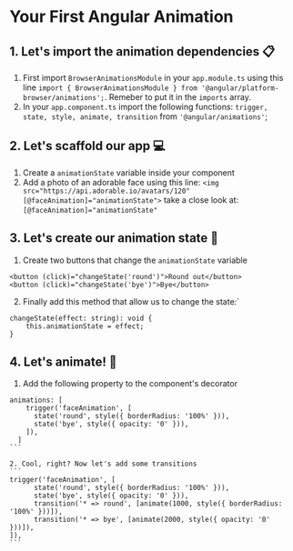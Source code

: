 # Your First Angular Animation

## 1. Let's import the animation dependencies 📋

1. First import `BrowserAnimationsModule` in your `app.module.ts` using this line `import { BrowserAnimationsModule } from '@angular/platform-browser/animations';`. Remeber to put it in the `imports` array.
2. In your `app.component.ts` import the following functions: `trigger, state, style, animate, transition` from `'@angular/animations'`;

## 2. Let's scaffold our app 💻

1. Create a `animationState` variable inside your component
1. Add a photo of an adorable face using this line: `<img src="https://api.adorable.io/avatars/120" [@faceAnimation]="animationState">` take a close look at: `[@faceAnimation]="animationState"`

## 3. Let's create our animation state 🤖

1. Create two buttons that change the `animationState` variable
```
<button (click)="changeState('round')">Round out</button>
<button (click)="changeState('bye')">Bye</button>
```
2. Finally add this method that allow us to change the state:`
```
changeState(effect: string): void {
    this.animationState = effect;
}
```

## 4. Let's animate! 🌈

1. Add the following property to the component's decorator

````
animations: [
    trigger('faceAnimation', [
      state('round', style({ borderRadius: '100%' })),
      state('bye', style({ opacity: '0' })),
    ]),
  ]
```

2. Cool, right? Now let's add some transitions
```
trigger('faceAnimation', [
      state('round', style({ borderRadius: '100%' })),
      state('bye', style({ opacity: '0' })),
      transition('* => round', [animate(1000, style({ borderRadius: '100%' }))]),
      transition('* => bye', [animate(2000, style({ opacity: '0' }))]),
]),
```
